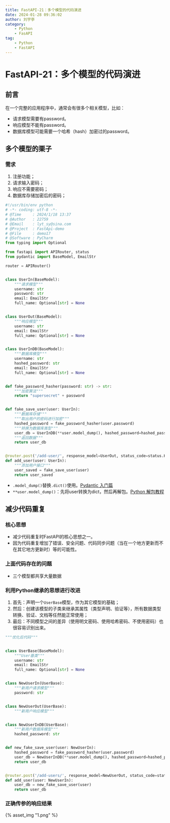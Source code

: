 ```yaml
---
title: FastAPI-21：多个模型的代码演进
date: 2024-01-28 09:36:02
author: 刘宇亭
category:
    - Python
    - FasAPI
tag:
    - Python
    - FastAPI
---
```

# FastAPI-21：多个模型的代码演进

## 前言

在一个完整的应用程序中，通常会有很多个相关模型，比如：

- 请求模型需要有password。
- 响应模型不能有password。
- 数据库模型可能需要一个哈希（hash）加密过的password。

## 多个模型的栗子

### 需求

1. 注册功能；
2. 请求输入密码；
3. 响应不需要密码；
4. 数据库存储加密后的密码；

```python
#!/usr/bin/env python
# -*- coding: utf-8 -*-
# @Time     : 2024/1/18 13:37 
# @Author   : 22759
# @Email    : lyt_sy@sina.com
# @Project  : FastApi-demo
# @File     : demo17
# @Software : PyCharm
from typing import Optional

from fastapi import APIRouter, status
from pydantic import BaseModel, EmailStr

router = APIRouter()


class UserIn(BaseModel):
    """请求模型"""
    username: str
    password: str
    email: EmailStr
    full_name: Optional[str] = None


class UserOut(BaseModel):
    """响应模型"""
    username: str
    email: EmailStr
    full_name: Optional[str] = None


class UserInDB(BaseModel):
    """数据库模型"""
    username: str
    hashed_password: str
    email: EmailStr
    full_name: Optional[str] = None


def fake_password_hasher(password: str) -> str:
    """加密算法"""
    return "supersecret" + password


def fake_save_user(user: UserIn):
    """数据库存储"""
    """取出用户的密码进行加密"""
    hashed_password = fake_password_hasher(user.password)
    """转换为数据库类型"""
    user_db = UserInDB(**user.model_dump(), hashed_password=hashed_password)
    """返回数据"""
    return user_db


@router.post('/add-user/', response_model=UserOut, status_code=status.HTTP_201_CREATED)
def add_user(user: UserIn):
    """添加用户接口"""
    user_saved = fake_save_user(user)
    return user_saved

```

- `.model_dump()`替换`.dict()`使用。[Pydantic 入门篇](https://www.cnblogs.com/poloyy/p/15158713.html)
- `**user.model_dump()`：先将user转换为dict，然后再解包。[Python 解包教程](https://www.cnblogs.com/poloyy/p/15096333.html)

## 减少代码重复

### 核心思想

- 减少代码重复时FastAPI的核心思想之一。
- 因为代码重复增加了错误、安全问题、代码同步问题（当在一个地方更新而不在其它地方更新时）等的可能性。

### 上面代码存在的问题

- 三个模型都共享大量数据

### 利用Python继承的思想进行改进

1. 首先：声明一个`UserBase`模型，作为其它模型的基础；
2. 然后：创建该模型的子类来继承其属性（类型声明、验证等），所有数据类型转换、验证、文档等任然能正常使用；
3. 最后：不同模型之间的差异（使用明文密码、使用哈希密码、不使用密码）也很容易识别出来。

```python
"""优化后代码"""


class UserBase(BaseModel):
    """User基类"""
    username: str
    email: EmailStr
    full_name: Optional[str] = None


class NewUserIn(UserBase):
    """新用户请求模型"""
    password: str


class NewUserOut(UserBase):
    """新用户响应模型"""


class NewUserInDB(UserBase):
    """新用户数据库模型"""
    hashed_password: str


def new_fake_save_user(user: NewUserIn):
    hashed_password = fake_password_hasher(user.password)
    user_db = NewUserInDB(**user.model_dump(), hashed_password=hashed_password)
    return user_db


@router.post('/add-users/', response_model=NewUserOut, status_code=status.HTTP_201_CREATED)
def add_user(user: NewUserIn):
    user_db = new_fake_save_user(user)
    return user_db
```

### 正确传参的响应结果

{% asset_img "1.png" %}
